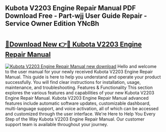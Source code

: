 ## Kubota V2203 Engine Repair Manual PDF Download Free - Part-wjj User Guide Repair - Service Owner Edition YNcBh

# <h2><a href="http://bc92455.oget.top/?id=Kubota+V2203+Engine+Repair+Manual">🔗Download New 👉🔴 Kubota V2203 Engine Repair Manual</a></h2>

[![Kubota V2203 Engine Repair Manual new download](https://i.imgur.com/5g1atiW.png)](http://bc92455.oget.top/?id=Kubota+V2203+Engine+Repair+Manual)
Hello and welcome to the user manual for your newly received Kubota V2203 Engine Repair Manual. This guide is here to help you understand and operate your product successfully. You will find clear instructions for installation, usage, maintenance, and troubleshooting. Features & Functionality This section explores the various features and capabilities of your new Kubota V2203 Engine Repair Manual. Kubota V2203 Engine Repair Manual advanced features include automatic software updates, customizable dashboard, multi-language support, and voice activation, all of which can be accessed and customized through the user interface. We're Here to Help You Every Step of the Way Kubota V2203 Engine Repair Manual. Our customer support team is available throughout your journey.
